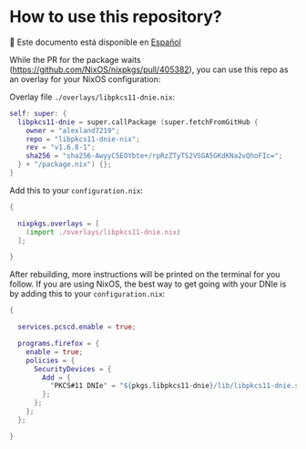 # How to use this repository?

📖 Este documento está disponible en [Español](README.es.md)

While the PR for the package waits (https://github.com/NixOS/nixpkgs/pull/405382), you can use this repo as an overlay for your NixOS configuration:

Overlay file `./overlays/libpkcs11-dnie.nix`:
```nix
self: super: {
  libpkcs11-dnie = super.callPackage (super.fetchFromGitHub {
    owner = "alexland7219";
    repo = "libpkcs11-dnie-nix";
    rev = "v1.6.8-1";
    sha256 = "sha256-AwyyC5EOYbte+/rpRzZTyTS2VSGA5GKdKNa2vQhoFIc=";
  } + "/package.nix") {};
}
```

Add this to your `configuration.nix`:

```nix
{

  nixpkgs.overlays = [
    (import ./overlays/libpkcs11-dnie.nix)
  ];

}
```
After rebuilding, more instructions will be printed on the terminal for you follow.
If you are using NixOS, the best way to get going with your DNIe is by adding this to your `configuration.nix`:

```nix
{

  services.pcscd.enable = true;

  programs.firefox = {
    enable = true;
    policies = {
      SecurityDevices = {
        Add = {
          "PKCS#11 DNIe" = "${pkgs.libpkcs11-dnie}/lib/libpkcs11-dnie.so";
        };
      };
    };
  };

}
```
